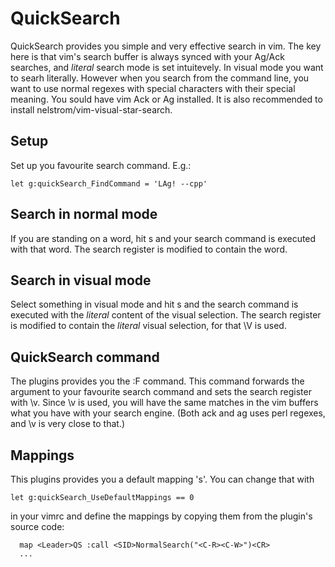 # QuickSearch
QuickSearch provides you simple and very effective search in vim.
The key here is that vim's search buffer is always synced with your Ag/Ack searches,
and *literal* search mode is set intuitevely.
In visual mode you want to searh literally.
However when you search from the command line,
you want to use normal regexes with special characters with their special meaning.
You sould have vim Ack or Ag installed.
It is also recommended to install nelstrom/vim-visual-star-search.

## Setup
Set up you favourite search command. E.g.:
```
let g:quickSearch_FindCommand = 'LAg! --cpp'
```

## Search in normal mode
If you are standing on a word, hit <leader>s and your search command is executed
with that word.
The search register is modified to contain the word.

## Search in visual mode
Select something in visual mode and hit <leader>s and the search command is executed
with the *literal* content of the visual selection.
The search register is modified to contain the *literal* visual selection,
for that \V is used.

## QuickSearch command
The plugins provides you the :F command.
This command forwards the argument to your favourite search command and sets the search register with \v.
Since \v is used, you will have the same matches in the vim buffers what you have with your search engine.
(Both ack and ag uses perl regexes, and \v is very close to that.)

## Mappings
This plugins provides you a default mapping '<leader>s'.
You can change that with
```
let g:quickSearch_UseDefaultMappings == 0
```
in your vimrc and define the mappings by copying them from the plugin's source code:
```
  map <Leader>QS :call <SID>NormalSearch("<C-R><C-W>")<CR>
  ...
```
